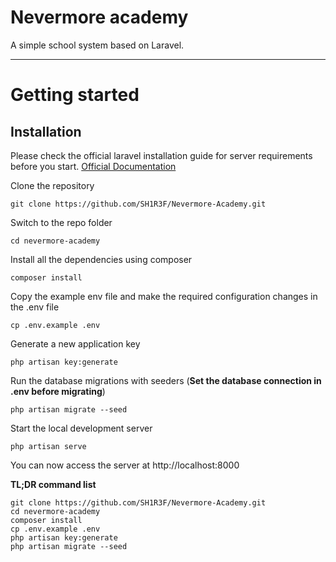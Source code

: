 # Nevermore academy

A simple school system based on Laravel.

---

# Getting started

## Installation

Please check the official laravel installation guide for server requirements before you start. [Official Documentation](https://laravel.com/docs/5.4/installation#installation)

Clone the repository

    git clone https://github.com/SH1R3F/Nevermore-Academy.git

Switch to the repo folder

    cd nevermore-academy

Install all the dependencies using composer

    composer install

Copy the example env file and make the required configuration changes in the .env file

    cp .env.example .env

Generate a new application key

    php artisan key:generate

Run the database migrations with seeders (**Set the database connection in .env before migrating**)

    php artisan migrate --seed

Start the local development server

    php artisan serve

You can now access the server at http://localhost:8000

**TL;DR command list**

    git clone https://github.com/SH1R3F/Nevermore-Academy.git
    cd nevermore-academy
    composer install
    cp .env.example .env
    php artisan key:generate
    php artisan migrate --seed
